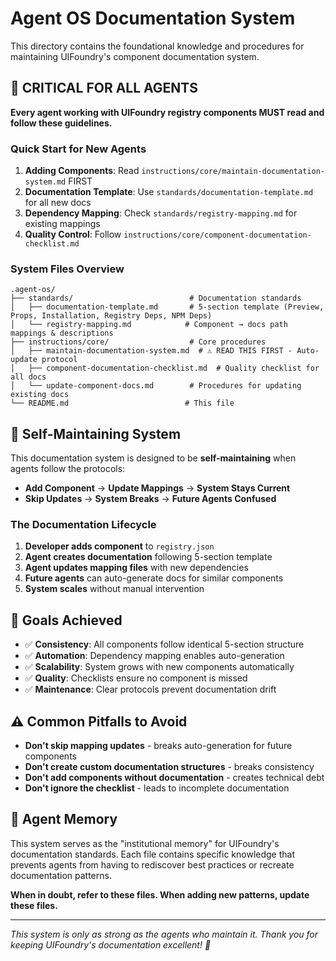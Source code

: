 # Agent OS Documentation System

This directory contains the foundational knowledge and procedures for maintaining UIFoundry's component documentation system.

## 🚨 CRITICAL FOR ALL AGENTS

**Every agent working with UIFoundry registry components MUST read and follow these guidelines.**

### Quick Start for New Agents

1. **Adding Components**: Read `instructions/core/maintain-documentation-system.md` FIRST
2. **Documentation Template**: Use `standards/documentation-template.md` for all new docs
3. **Dependency Mapping**: Check `standards/registry-mapping.md` for existing mappings
4. **Quality Control**: Follow `instructions/core/component-documentation-checklist.md`

### System Files Overview

```
.agent-os/
├── standards/                          # Documentation standards
│   ├── documentation-template.md       # 5-section template (Preview, Props, Installation, Registry Deps, NPM Deps)
│   └── registry-mapping.md            # Component → docs path mappings & descriptions
├── instructions/core/                  # Core procedures
│   ├── maintain-documentation-system.md  # ⚠️ READ THIS FIRST - Auto-update protocol
│   ├── component-documentation-checklist.md  # Quality checklist for all docs
│   └── update-component-docs.md        # Procedures for updating existing docs
└── README.md                          # This file
```

## 🔄 Self-Maintaining System

This documentation system is designed to be **self-maintaining** when agents follow the protocols:

- **Add Component** → **Update Mappings** → **System Stays Current**
- **Skip Updates** → **System Breaks** → **Future Agents Confused**

### The Documentation Lifecycle

1. **Developer adds component** to `registry.json`
2. **Agent creates documentation** following 5-section template
3. **Agent updates mapping files** with new dependencies
4. **Future agents** can auto-generate docs for similar components
5. **System scales** without manual intervention

## 🎯 Goals Achieved

- ✅ **Consistency**: All components follow identical 5-section structure
- ✅ **Automation**: Dependency mapping enables auto-generation
- ✅ **Scalability**: System grows with new components automatically
- ✅ **Quality**: Checklists ensure no component is missed
- ✅ **Maintenance**: Clear protocols prevent documentation drift

## ⚠️ Common Pitfalls to Avoid

- **Don't skip mapping updates** - breaks auto-generation for future components
- **Don't create custom documentation structures** - breaks consistency
- **Don't add components without documentation** - creates technical debt
- **Don't ignore the checklist** - leads to incomplete documentation

## 🧠 Agent Memory

This system serves as the "institutional memory" for UIFoundry's documentation standards. Each file contains specific knowledge that prevents agents from having to rediscover best practices or recreate documentation patterns.

**When in doubt, refer to these files. When adding new patterns, update these files.**

---

_This system is only as strong as the agents who maintain it. Thank you for keeping UIFoundry's documentation excellent! 🚀_
